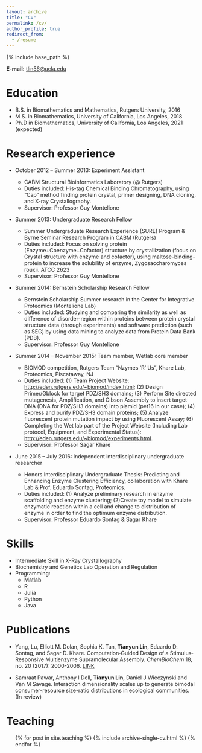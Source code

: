 ```yaml
---
layout: archive
title: "CV"
permalink: /cv/
author_profile: true
redirect_from:
  - /resume
---
```


{% include base_path %}

**E-mail:** tlin56@ucla.edu

Education
======
* B.S. in Biomathematics and Mathematics, Rutgers University, 2016
* M.S. in Biomathematics, University of California, Los Angeles, 2018
* Ph.D in Biomathematics, University of California, Los Angeles, 2021 (expected)

Research experience
======
* October 2012 – Summer 2013: Experiment Assistant
  * CABM Structural Bioinformatics Laboratory (@ Rutgers)
  * Duties included: His-tag Chemical Binding Chromatography, using “Cap” method finding protein crystal, primer designing, DNA cloning, and X-ray Crystallography.
  * Supervisor: Professor Guy Montelione

* Summer 2013: Undergraduate Research Fellow
  * Summer Undergraduate Research Experience (SURE) Program & Byrne Seminar Research Program in CABM (Rutgers)
  * Duties included: Focus on solving protein (Enzyme+Coenzyme+Cofactor) structure by crystallization (focus on Crystal structure with enzyme and cofactor), using maltose-binding-protein to increase the solubility of enzyme, Zygosaccharomyces rouxii. ATCC 2623
  * Supervisor: Professor Guy Montelione

* Summer 2014: Bernstein Scholarship Research Fellow
  * Bernstein Scholarship Summer research in the Center for Integrative Proteomics (Montelione Lab)
  * Duties included: Studying and comparing the similarity as well as difference of disorder-region within proteins between protein crystal structure data (through experiments) and software prediction (such as SEG) by using data mining to analyze data from Protein Data Bank (PDB).
  * Supervisor: Professor Guy Montelione
  
* Summer 2014 – November 2015: Team member, Wetlab core member
  * BIOMOD competition, Rutgers Team “Nzymes ‘R’ Us”, Khare Lab, Proteomics, Piscataway, NJ
  * Duties included: (1) Team Project Website: http://eden.rutgers.edu/~biomod/index.html; (2) Design Primer/Gblock for target PDZ/SH3 domains; (3) Perform Site directed mutagenesis, Amplification, and Gibson Assembly to insert target DNA (DNA for PDZ/SH3 domains) into plamid (pet16 in our case); (4) Express and purify PDZ/SH3 domain proteins; (5) Analyze fluorescent protein mutation impact by using Fluorescent Assay; (6) Completing the Wet lab part of the Project Website (Including Lab protocol, Equipment, and Experimental Status): http://eden.rutgers.edu/~biomod/experiments.html.
  * Supervisor: Professor Sagar Khare
  
* June 2015 – July 2016: Independent interdisciplinary undergraduate researcher
  * Honors Interdisciplinary Undergraduate Thesis: Predicting and Enhancing Enzyme Clustering Efficiency, collaboration with Khare Lab & Prof. Eduardo Sontag, Proteomics.
  * Duties included: (1) Analyze preliminary research in enzyme scaffolding and enzyme clustering; (2)Create toy model to simulate enzymatic reaction within a cell and change to distribution of enzyme in order to find the optimum enzyme distribution.
  * Supervisor: Professor Eduardo Sontag & Sagar Khare

Skills
======
* Intermediate Skill in X-Ray Crystallography
* Biochemistry and Genetics Lab Operation and Regulation
* Programming:
  * Matlab
  * R
  * Julia
  * Python
  * Java

Publications
======
- Yang, Lu, Elliott M. Dolan, Sophia K. Tan, **Tianyun Lin**, Eduardo D. Sontag, and Sagar D. Khare. Computation‐Guided Design of a Stimulus‐Responsive Multienzyme Supramolecular Assembly. *ChemBioChem* 18, no. 20 (2017): 2000-2006. [LINK](https://onlinelibrary.wiley.com/doi/full/10.1002/cbic.201700425)

- Samraat Pawar, Anthony I Dell, **Tianyun Lin**, Daniel J Wieczynski and Van M Savage. Interaction dimensionality scales up to generate bimodal consumer-resource size-ratio distributions in ecological communities. (In review)
  
Teaching
======
  <ul>{% for post in site.teaching %}
    {% include archive-single-cv.html %}
  {% endfor %}</ul>

